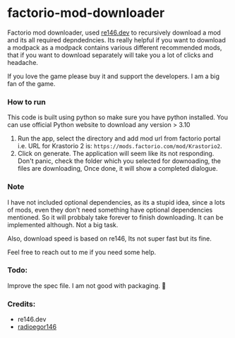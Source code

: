 # factorio-mod-downloader

Factorio mod downloader, used [re146.dev](https://re146.dev/factorio/mods) to recursively download a mod and its all required depndedncies. Its really helpful if you want to download a modpack as a modpack contains various different recommended mods, that if you want to download separately will take you a lot of clicks and headache.

If you love the game please buy it and support the developers. I am a big fan of the game.

### How to run
This code is built using python so make sure you have python installed. You can use official Python website to download any version > 3.10

1. Run the app, select the directory and add mod url from factorio portal i.e. URL for Krastorio 2 is: `https://mods.factorio.com/mod/Krastorio2`.
2. Click on generate. The application will seem like its not responding. Don't panic, check the folder which you selected for downoading, the files are downloading, Once done, it will show a completed dialogue.

### Note
I have not included optional dependencies, as its a stupid idea, since a lots of mods, even they don't need something have optional dependencies mentioned. So it will probbaly take forever to finish downloading. It can be implemented although. Not a big task.

Also, download speed is based on re146, Its not super fast but its fine.

Feel free to reach out to me if you need some help.


### Todo:
Improve the spec file. I am not good with packaging. 🥹

### Credits:
- re146.dev
- [radioegor146](https://github.com/radioegor146)

